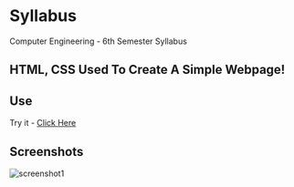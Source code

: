 # Syllabus
Computer Engineering - 6th Semester Syllabus

## HTML, CSS Used To Create A Simple Webpage!

## Use
Try it - [Click Here](https://nitish312.github.io/Syllabus/)

## Screenshots
![screenshot1](https://user-images.githubusercontent.com/94921807/167277214-8817f40a-b728-44d9-9a38-41390372598a.PNG)
